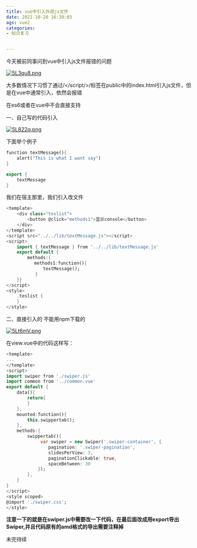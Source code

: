 ```yaml
---
title: vue中引入外部js文件
date: 2021-10-28 16:39:03
ags: vue2
categories:
- 知识复习


---
```


今天被前同事问到vue中引入js文件报错的问题

[![5L3qu8.png](https://z3.ax1x.com/2021/10/28/5L3qu8.png)](https://imgtu.com/i/5L3qu8)

大多数情况下习惯了通过/</script/>/标签在public中的index.html引入js文件，但是在vue中通常引入，依然会报错

在es6或者在vue中不会直接支持

一、自己写的代码引入

[![5L822q.png](https://z3.ax1x.com/2021/10/28/5L822q.png)](https://imgtu.com/i/5L822q)

下面举个例子

```dart
function textMessage(){
	alert("This is what I want say")
}

export {
    textMessage
}
```

我们在宿主那里，我们引入改文件

```dart
<template>  
    <div class="teslist">  
        <button @click="methods1">显示console</button>  
    </div>  
</template>  
<script src="../../lib/textMessage.js"></script>  
<script>  
    import { textMessage } from '../../lib/textMessage.js'  
    export default {  
        methods:{
　         methods1:function(){  
              textMessage();  
           }  
    }}  
</script>  
<style>  
    .teslist {  
    }  
</style> 
```

二、直接引入的 不能用npm下载的

[![5Lt6mV.png](https://z3.ax1x.com/2021/10/28/5Lt6mV.png)](https://imgtu.com/i/5Lt6mV)

在view.vue中的代码这样写：

```dart
<template>
...
</template>
<script>
import swiper from './swiper.js'
import common from '../common.vue'
export default {
    data(){
        return{
        }
    },
    mounted:function(){
        this.swippertab();
    },
    methods:{
        swippertab(){
             var swiper = new Swiper('.swiper-container', {
                pagination: '.swiper-pagination',
                slidesPerView: 3,
                paginationClickable: true,
                spaceBetween: 30
            });
        },
    } 
}
</script>
<style scoped>
@import './swiper.css';
</style>
```

**注意一下的就是在swiper.js中需要改一下代码，在最后面改成用export导出Swiper,并且代码原有的amd格式的导出需要注释掉**

未完待续
